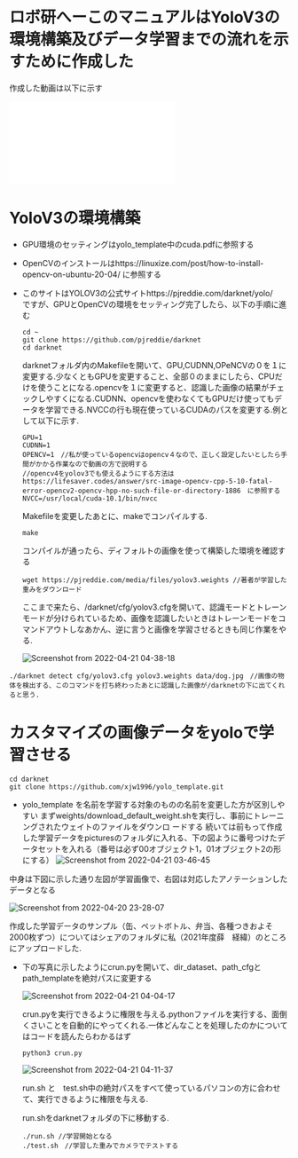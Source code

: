 #   ロボ研へーこのマニュアルはYoloV3の環境構築及びデータ学習までの流れを示すために作成した
作成した動画は以下に示す
<iframe src="//player.bilibili.com/player.html?aid=73316901&bvid=BV1VE41117r4&cid=125414920&page=1" scrolling="no" border="0" frameborder="no" framespacing="0" allowfullscreen="true"> </iframe>


# YoloV3の環境構築
- GPU環境のセッティングはyolo_template中のcuda.pdfに参照する
- OpenCVのインストールはhttps://linuxize.com/post/how-to-install-opencv-on-ubuntu-20-04/ に参照する
- このサイトはYOLOV3の公式サイトhttps://pjreddie.com/darknet/yolo/　
  ですが、GPUとOpenCVの環境をセッティング完了したら、以下の手順に進む
  ```
  cd ~
  git clone https://github.com/pjreddie/darknet
  cd darknet
  ```
  darknetフォルダ内のMakefileを開いて、GPU,CUDNN,OPeNCVの０を１に変更する.少なくともGPUを変更すること、全部０のままにしたら、CPUだけを使うことになる.opencvを１に変更すると、認識した画像の結果がチェックしやすくになる.CUDNN、opencvを使わなくてもGPUだけ使ってもデータを学習できる.NVCCの行も現在使っているCUDAのパスを変更する.例として以下に示す.
  ```
  GPU=1
  CUDNN=1
  OPENCV=1　//私が使っているopencvはopencv４なので、正しく設定したいとしたら手間がかかる作業なので動画の方で説明する
  //opencv4をyolov3でも使えるようにする方法はhttps://lifesaver.codes/answer/src-image-opencv-cpp-5-10-fatal-error-opencv2-opencv-hpp-no-such-file-or-directory-1886　に参照する
  NVCC=/usr/local/cuda-10.1/bin/nvcc
  ```
  Makefileを変更したあとに、makeでコンパイルする.
  ```
  make
  ```
  コンパイルが通ったら、ディフォルトの画像を使って構築した環境を確認する
  ```
  wget https://pjreddie.com/media/files/yolov3.weights //著者が学習した重みをダウンロード
  ```
  ここまで来たら、/darknet/cfg/yolov3.cfgを開いて、認識モードとトレーンモードが分けられているため、画像を認識したいときはトレーンモードをコマンドアウトしなあかん、逆に言うと画像を学習させるときも同じ作業をやる.
  
  ![Screenshot from 2022-04-21 04-38-18](https://user-images.githubusercontent.com/50350039/164309531-35fc2873-54d0-42ab-9838-3aafc4f06b60.png)

```
./darknet detect cfg/yolov3.cfg yolov3.weights data/dog.jpg　//画像の物体を検出する、このコマンドを打ち終わったあとに認識した画像が/darknetの下に出てくれると思う.
```
  
 # カスタマイズの画像データをyoloで学習させる
 ```
 cd darknet
 git clone https://github.com/xjw1996/yolo_template.git
 ```
 - yolo_template を名前を学習する対象のものの名前を変更した方が区別しやすい まずweights/download_default_weight.shを実行し、事前にトレーニングされたウェイトのファイルをダウンロ  ードする 続いては前もって作成した学習データをpicturesのフォルダに入れる、下の図ように番号つけたデータセットを入れる（番号は必ず00オブジェクト1，01オブジェクト2の形にする）
  ![Screenshot from 2022-04-21 03-46-45](https://user-images.githubusercontent.com/50350039/164308407-8879dab1-41cb-4ea2-a388-b8e35886af91.png)

  中身は下図に示した通り左図が学習画像で、右図は対応したアノテーションしたデータとなる
 
 
  ![Screenshot from 2022-04-20 23-28-07](https://user-images.githubusercontent.com/50350039/164302344-1783b8f5-2c56-47fd-9468-0ceb1f9f761e.png)

  作成した学習データのサンプル（缶、ペットボトル、弁当、各種つきおよそ2000枚ずつ）についてはシェアのフォルダに私（2021年度薛　経緯）のところにアップロードした.
- 下の写真に示したようにcrun.pyを開いて、dir_dataset、path_cfgとpath_templateを絶対パスに変更する
  
  ![Screenshot from 2022-04-21 04-04-17](https://user-images.githubusercontent.com/50350039/164304243-5f994045-667c-4758-8e7e-4151cbe5ae7d.png)
  
  
  crun.pyを実行できるように権限を与える.pythonファイルを実行する、面倒くさいことを自動的にやってくれる.一体どんなことを処理したのかについてはコードを読んたらわかるはず
  ```
  python3 crun.py
  ```
  ![Screenshot from 2022-04-21 04-11-37](https://user-images.githubusercontent.com/50350039/164305231-df400837-5124-4891-802c-42f20f8c4896.png)
  
  run.sh と　test.sh中の絶対パスをすべて使っているパソコンの方に合わせて、実行できるように権限を与える.
  
  run.shをdarknetフォルダの下に移動する.
  ```
  ./run.sh //学習開始となる
  ./test.sh　//学習した重みでカメラでテストする
  ```
